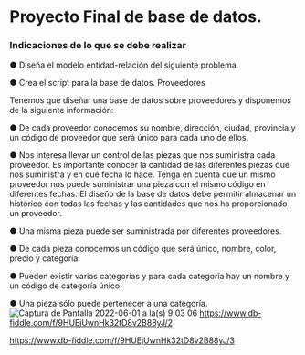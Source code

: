 # Proyecto Final de base de datos.
### Indicaciones de lo que se debe realizar

● Diseña el modelo entidad-relación del siguiente problema.

● Crea el script para la base de datos.
Proveedores

Tenemos que diseñar una base de datos sobre proveedores y disponemos de
la siguiente información:

● De cada proveedor conocemos su nombre, dirección, ciudad, provincia y
un código de proveedor que será único para cada uno de ellos.

● Nos interesa llevar un control de las piezas que nos suministra cada
proveedor. Es importante conocer la cantidad de las diferentes piezas
que nos suministra y en qué fecha lo hace. Tenga en cuenta que un
mismo proveedor nos puede suministrar una pieza con el mismo código
en diferentes fechas. El diseño de la base de datos debe permitir
almacenar un histórico con todas las fechas y las cantidades que nos ha
proporcionado un proveedor.

● Una misma pieza puede ser suministrada por diferentes proveedores.

● De cada pieza conocemos un código que será único, nombre, color,
precio y categoría.

● Pueden existir varias categorías y para cada categoría hay un nombre y
un código de categoría único.

● Una pieza sólo puede pertenecer a una categoría.
![Captura de Pantalla 2022-06-01 a la(s) 9 03 06](https://user-images.githubusercontent.com/103079658/171423398-3eaea289-8067-4a87-b58c-c0c35f170d5d.png)
https://www.db-fiddle.com/f/9HUEjUwnHk32tD8v2B88yJ/2

https://www.db-fiddle.com/f/9HUEjUwnHk32tD8v2B88yJ/3
